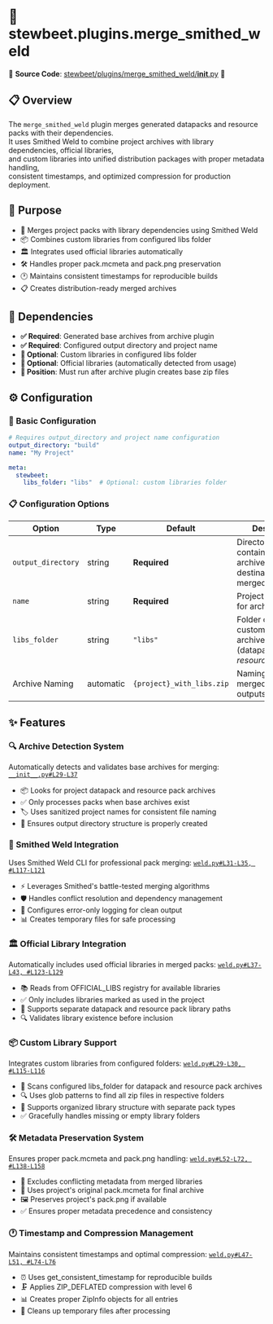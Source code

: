 
# 🔗 stewbeet.plugins.merge_smithed_weld

📄 **Source Code**: [stewbeet/plugins/merge_smithed_weld/__init__.py](../../python_package/src/stewbeet/plugins/merge_smithed_weld/__init__.py) 🔗

## 📋 Overview
The `merge_smithed_weld` plugin merges generated datapacks and resource packs with their dependencies.<br>
It uses Smithed Weld to combine project archives with library dependencies, official libraries,<br>
and custom libraries into unified distribution packages with proper metadata handling,<br>
consistent timestamps, and optimized compression for production deployment.

## 🎯 Purpose
- 🔗 Merges project packs with library dependencies using Smithed Weld
- 📦 Combines custom libraries from configured libs folder
- 🏛️ Integrates used official libraries automatically
- 🛠️ Handles proper pack.mcmeta and pack.png preservation
- 🕐 Maintains consistent timestamps for reproducible builds
- 📋 Creates distribution-ready merged archives

## 🔗 Dependencies
- **✅ Required**: Generated base archives from archive plugin
- **✅ Required**: Configured output directory and project name
- **🔧 Optional**: Custom libraries in configured libs folder
- **🔧 Optional**: Official libraries (automatically detected from usage)
- **📍 Position**: Must run after archive plugin creates base zip files

## ⚙️ Configuration

### 🎯 Basic Configuration
```yaml
# Requires output_directory and project name configuration
output_directory: "build"
name: "My Project"

meta:
  stewbeet:
    libs_folder: "libs"  # Optional: custom libraries folder
```

### 📋 Configuration Options

| Option | Type | Default | Description |
|--------|------|---------|-------------|
| `output_directory` | string | **Required** | Directory containing base archives and destination for merged archives |
| `name` | string | **Required** | Project name used for archive naming |
| `libs_folder` | string | `"libs"` | Folder containing custom library archives (datapack/*.zip, resource_pack/*.zip) |
| Archive Naming | automatic | `{project}_with_libs.zip` | Naming pattern for merged archive outputs |

## ✨ Features

### 🔍 Archive Detection System
Automatically detects and validates base archives for merging: [`__init__.py#L29-L37`](../../python_package/src/stewbeet/plugins/merge_smithed_weld/__init__.py#L29-L37)
- 📦 Looks for project datapack and resource pack archives
- ✅ Only processes packs when base archives exist
- 🏷️ Uses sanitized project names for consistent file naming
- 📁 Ensures output directory structure is properly created

### 🔗 Smithed Weld Integration
Uses Smithed Weld CLI for professional pack merging: [`weld.py#L31-L35, #L117-L121`](../../python_package/src/stewbeet/plugins/merge_smithed_weld/weld.py#L31-L35)
- ⚡ Leverages Smithed's battle-tested merging algorithms
- 🛡️ Handles conflict resolution and dependency management
- 🔧 Configures error-only logging for clean output
- 📊 Creates temporary files for safe processing

### 🏛️ Official Library Integration
Automatically includes used official libraries in merged packs: [`weld.py#L37-L43, #L123-L129`](../../python_package/src/stewbeet/plugins/merge_smithed_weld/weld.py#L37-L43)
- 📚 Reads from OFFICIAL_LIBS registry for available libraries
- ✅ Only includes libraries marked as used in the project
- 📁 Supports separate datapack and resource pack library paths
- 🔍 Validates library existence before inclusion

### 📦 Custom Library Support
Integrates custom libraries from configured folders: [`weld.py#L29-L30, #L115-L116`](../../python_package/src/stewbeet/plugins/merge_smithed_weld/weld.py#L29-L30)
- 📁 Scans configured libs_folder for datapack and resource pack archives
- 🔍 Uses glob patterns to find all zip files in respective folders
- 🎯 Supports organized library structure with separate pack types
- ✅ Gracefully handles missing or empty library folders

### 🛠️ Metadata Preservation System
Ensures proper pack.mcmeta and pack.png handling: [`weld.py#L52-L72, #L138-L158`](../../python_package/src/stewbeet/plugins/merge_smithed_weld/weld.py#L52-L72)
- 🔄 Excludes conflicting metadata from merged libraries
- 📝 Uses project's original pack.mcmeta for final archive
- 🖼️ Preserves project's pack.png if available
- ✅ Ensures proper metadata precedence and consistency

### 🕐 Timestamp and Compression Management
Maintains consistent timestamps and optimal compression: [`weld.py#L47-L51, #L74-L76`](../../python_package/src/stewbeet/plugins/merge_smithed_weld/weld.py#L47-L51)
- ⏰ Uses get_consistent_timestamp for reproducible builds
- 🗜️ Applies ZIP_DEFLATED compression with level 6
- 📊 Creates proper ZipInfo objects for all entries
- 🧹 Cleans up temporary files after processing 

